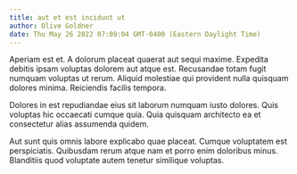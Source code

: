 ```yaml
---
title: aut et est incidunt ut
author: Olive Goldner
date: Thu May 26 2022 07:09:04 GMT-0400 (Eastern Daylight Time)
---
```

Aperiam est et. A dolorum placeat quaerat aut sequi maxime. Expedita debitis ipsam voluptas dolorem aut atque est. Recusandae totam fugit numquam voluptas ut rerum. Aliquid molestiae qui provident nulla quisquam dolores minima. Reiciendis facilis tempora.

 Dolores in est repudiandae eius sit laborum numquam iusto dolores. Quis voluptas hic occaecati cumque quia. Quia quisquam architecto ea et consectetur alias assumenda quidem.

 Aut sunt quis omnis labore explicabo quae placeat. Cumque voluptatem est perspiciatis. Quibusdam rerum atque nam et porro enim doloribus minus. Blanditiis quod voluptate autem tenetur similique voluptas.